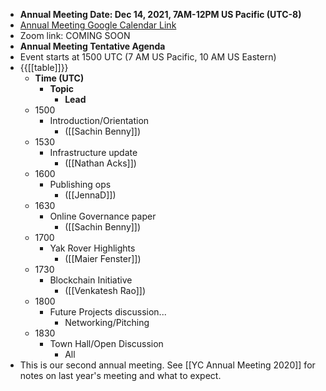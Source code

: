 - **Annual Meeting Date: Dec 14, 2021, 7AM-12PM US Pacific (UTC-8)**
- [Annual Meeting Google Calendar Link](https://calendar.google.com/event?action=TEMPLATE&tmeid=NjVzMXQ2aDc5bGd0a2VmZ2UwaW4xNmtnYzIgbzk5NW00MzE3M2Jwc2xtaGg0OW5tcnA1aTRAZw&tmsrc=o995m43173bpslmhh49nmrp5i4%40group.calendar.google.com)
- Zoom link: COMING SOON
- **Annual Meeting Tentative Agenda**
- Event starts at 1500 UTC (7 AM US Pacific, 10 AM US Eastern)
- {{[[table]]}}
    - **Time (UTC)**
        - **Topic**
            - **Lead**
    - 1500
        - Introduction/Orientation
            - ([[Sachin Benny]])
    - 1530
        - Infrastructure update 
            - ([[Nathan Acks]])
    - 1600
        - Publishing ops
            - ([[JennaD]])
    - 1630
        - Online Governance paper
            - ([[Sachin Benny]])
    - 1700
        - Yak Rover Highlights 
            - ([[Maier Fenster]])
    - 1730
        - Blockchain Initiative
            - ([[Venkatesh Rao]])
    - 1800
        - Future Projects discussion...
            - Networking/Pitching
    - 1830
        - Town Hall/Open Discussion
            - All
- This is our second annual meeting. See [[YC Annual Meeting 2020]] for notes on last year's meeting and what to expect.
